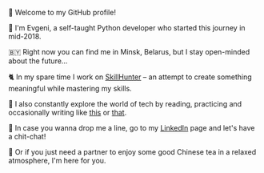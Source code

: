 👋 Welcome to my GitHub profile!

👀 I'm Evgeni, a self-taught Python developer who started this journey in mid-2018.

🇧🇾 Right now you can find me in Minsk, Belarus, but I stay open-minded about the future...

🐈 In my spare time I work on [SkillHunter](https://skillhunter.app/) – an attempt to create something meaningful while mastering my skills.

🔭 I also constantly explore the world of tech by reading, practicing and occasionally writing like [this](https://dev.to/spyker77/how-to-connect-godaddy-domain-with-heroku-and-cloudflare-mdh) or [that](https://hackernoon.com/openapi-30-schema-with-swagger-ui-for-django-restful-app-4w293zje).

💬 In case you wanna drop me a line, go to my [LinkedIn](https://www.linkedin.com/in/evgeni-sautin/) page and let's have a chit-chat!

🍵 Or if you just need a partner to enjoy some good Chinese tea in a relaxed atmosphere, I'm here for you.
